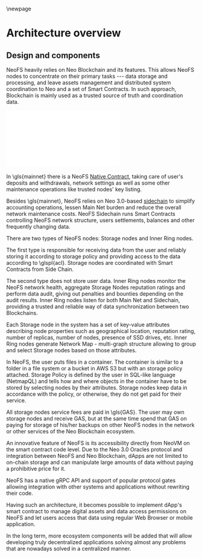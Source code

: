 \newpage
# Architecture overview

## Design and components

NeoFS heavily relies on Neo Blockchain and its features. This allows NeoFS nodes
to concentrate on their primary tasks --- data storage and processing, and leave
assets management and distributed system coordination to Neo and a set of Smart
Contracts. In such approach, Blockchain is mainly used as a trusted source of
truth and coordination data.

![Architecture overview](01-arch/pic/overview-sc2.pdf)

In \gls{mainnet} there is a NeoFS [Native
Contract](https://medium.com/neo-smart-economy/native-contracts-in-neo-3-0-e786100abf6e),
taking care of user's deposits and withdrawals, network settings as well as some
other maintenance operations like trusted nodes' key listing.

Besides \gls{mainnet}, NeoFS relies on Neo 3.0-based
[sidechain](https://en.wikipedia.org/wiki/Blockchain#Types) to simplify
accounting operations, lessen Main Net burden and reduce the overall network
maintenance costs. NeoFS Sidechain runs Smart Contracts controlling NeoFS
network structure, users settlements, balances and other frequently changing
data.

There are two types of NeoFS nodes: Storage nodes and Inner Ring nodes.

The first type is responsible for receiving data from the user and reliably
storing it according to storage policy and providing access to the data
according to \glspl{acl}. Storage nodes are coordinated with Smart Contracts
from Side Chain.

The second type does not store user data. Inner Ring nodes monitor the NeoFS
network health, aggregate Storage Nodes reputation ratings and perform data
audit, giving out penalties and bounties depending on the audit results. Inner
Ring nodes listen for both Main Net and Sidechain, providing a trusted and
reliable way of data synchronization between two Blockchains.

Each Storage node in the system has a set of key-value attributes describing
node properties such as geographical location, reputation rating, number of
replicas, number of nodes, presence of SSD drives, etc. Inner Ring nodes
generate Network Map - multi-graph structure allowing to group and select
Storage nodes based on those attributes.

In NeoFS, the user puts files in a container. The container is similar to a
folder in a file system or a bucket in AWS S3 but with an storage policy
attached. Storage Policy is defined by the user in SQL-like language (NetmapQL)
and tells how and where objects in the container have to be stored by selecting
nodes by their attributes. Storage nodes keep data in accordance with the
policy, or otherwise, they do not get paid for their service.

All storage nodes service fees are paid in \gls{GAS}. The user may own storage nodes
and receive GAS, but at the same time spend that GAS on paying for storage of
his/her backups on other NeoFS nodes in the network or other services of the Neo
Blockchain ecosystem.

An innovative feature of NeoFS is its accessibility directly from NeoVM on the
smart contract code level. Due to the Neo 3.0 Oracles protocol and integration
between NeoFS and Neo Blockchain, dApps are not limited to on-chain storage and
can manipulate large amounts of data without paying a prohibitive price for it.

NeoFS has a native gRPC API and support of popular protocol gates allowing
integration with other systems and applications without rewriting their code.

Having such an architecture, it becomes possible to implement dApp's smart
contract to manage digital assets and data access permissions on NeoFS and let
users access that data using regular Web Browser or mobile application.

In the long term, more ecosystem components will be added that will allow
developing truly decentralized applications solving almost any problems that are
nowadays solved in a centralized manner.


